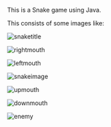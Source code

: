 This is a Snake game using Java.

This consists of some images like: 

![snaketitle](https://user-images.githubusercontent.com/71941738/147540077-0a19621f-70a1-4069-86c4-7df2c957b638.jpg)

![rightmouth](https://user-images.githubusercontent.com/71941738/147540072-f3813544-847e-4122-9e2c-cd029cdd3b50.png)

![leftmouth](https://user-images.githubusercontent.com/71941738/147540089-ec2158db-793a-4049-b97f-f2138dc8a346.png)

![snakeimage](https://user-images.githubusercontent.com/71941738/147540075-497987be-f506-4275-a37e-4b58ca01ad93.png)

![upmouth](https://user-images.githubusercontent.com/71941738/147540082-376fe9a0-4b86-4301-ba82-44207375da90.png)

![downmouth](https://user-images.githubusercontent.com/71941738/147540083-57fdbd87-1ca0-496c-a418-e49de2811765.png)

![enemy](https://user-images.githubusercontent.com/71941738/147540085-049606ed-68eb-411d-b25b-bf65fb726764.png)
